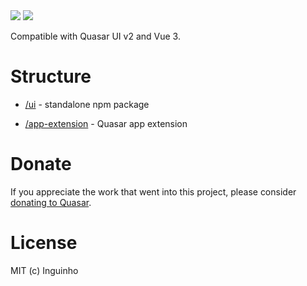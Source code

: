 <img src="https://img.shields.io/npm/v/quasar-ui-pokedigix-spa1.svg?label=quasar-ui-pokedigix-spa1">
<img src="https://img.shields.io/npm/v/quasar-app-extension-pokedigix-spa1.svg?label=quasar-app-extension-pokedigix-spa1">

Compatible with Quasar UI v2 and Vue 3.

# Structure
* [/ui](ui) - standalone npm package

* [/app-extension](app-extension) - Quasar app extension


# Donate
If you appreciate the work that went into this project, please consider [donating to Quasar](https://donate.quasar.dev).

# License
MIT (c) Inguinho
